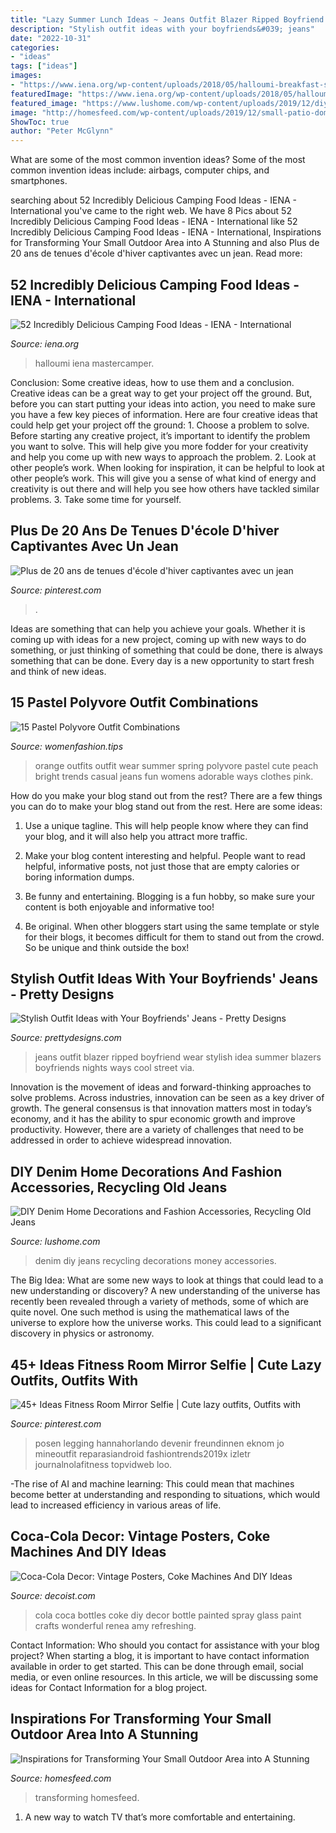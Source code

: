 ```yaml
---
title: "Lazy Summer Lunch Ideas ~ Jeans Outfit Blazer Ripped Boyfriend Wear Stylish Idea Summer Blazers Boyfriends Nights Ways Cool Street Via"
description: "Stylish outfit ideas with your boyfriends&#039; jeans"
date: "2022-10-31"
categories:
- "ideas"
tags: ["ideas"]
images:
- "https://www.iena.org/wp-content/uploads/2018/05/halloumi-breakfast-sandwich-vegetarian-camping-food.jpg"
featuredImage: "https://www.iena.org/wp-content/uploads/2018/05/halloumi-breakfast-sandwich-vegetarian-camping-food.jpg"
featured_image: "https://www.lushome.com/wp-content/uploads/2019/12/diy-denim-decorations-recycling-jeans-23.jpg"
image: "http://homesfeed.com/wp-content/uploads/2019/12/small-patio-dominated-by-white-modern-gray-outdoor-sofa-gray-runner-white-walls-with-potted-greenery.jpg"
ShowToc: true
author: "Peter McGlynn"
---
```



What are some of the most common invention ideas?
Some of the most common invention ideas include: airbags, computer chips, and smartphones.

	

		
searching about 52 Incredibly Delicious Camping Food Ideas - IENA - International you've came to the right web. We have 8 Pics about 52 Incredibly Delicious Camping Food Ideas - IENA - International like 52 Incredibly Delicious Camping Food Ideas - IENA - International, Inspirations for Transforming Your Small Outdoor Area into A Stunning and also Plus de 20 ans de tenues d&#039;école d&#039;hiver captivantes avec un jean. Read more:
		
    
## 52 Incredibly Delicious Camping Food Ideas - IENA - International

<img loading=lazy src="https://www.iena.org/wp-content/uploads/2018/05/halloumi-breakfast-sandwich-vegetarian-camping-food.jpg" onerror="this.onerror=null;this.src='https://tse3.mm.bing.net/th?id=OIP.wanqnhyrUpqS8BMOY6Vo3wHaLH&amp;pid=15.1';" alt="52 Incredibly Delicious Camping Food Ideas - IENA - International">

_Source: iena.org_

>halloumi iena mastercamper. 

	

Conclusion: Some creative ideas, how to use them and a conclusion.
Creative ideas can be a great way to get your project off the ground. But, before you can start putting your ideas into action, you need to make sure you have a few key pieces of information. Here are four creative ideas that could help get your project off the ground: 1. Choose a problem to solve. Before starting any creative project, it’s important to identify the problem you want to solve. This will help give you more fodder for your creativity and help you come up with new ways to approach the problem. 2. Look at other people’s work. When looking for inspiration, it can be helpful to look at other people’s work. This will give you a sense of what kind of energy and creativity is out there and will help you see how others have tackled similar problems. 3. Take some time for yourself.

    
## Plus De 20 Ans De Tenues D&#039;école D&#039;hiver Captivantes Avec Un Jean

<img loading=lazy src="https://i.pinimg.com/736x/ad/28/72/ad2872b4572f1d0c3a1da2dc1cdbb299.jpg" onerror="this.onerror=null;this.src='https://tse4.mm.bing.net/th?id=OIP.ATO6JWx_3lZ1rpA2wDFA6wHaKi&amp;pid=15.1';" alt="Plus de 20 ans de tenues d&#039;école d&#039;hiver captivantes avec un jean">

_Source: pinterest.com_

>. 

	

Ideas are something that can help you achieve your goals. Whether it is coming up with ideas for a new project, coming up with new ways to do something, or just thinking of something that could be done, there is always something that can be done. Every day is a new opportunity to start fresh and think of new ideas.

    
## 15 Pastel Polyvore Outfit Combinations

<img loading=lazy src="http://www.womenfashion.tips/wp-content/uploads/2015/03/ca4da454cc56cffd760304db4677b806.jpg" onerror="this.onerror=null;this.src='https://tse1.mm.bing.net/th?id=OIP.d9Er54v0XIqoHRxHQA5CGwHaLV&amp;pid=15.1';" alt="15 Pastel Polyvore Outfit Combinations">

_Source: womenfashion.tips_

>orange outfits outfit wear summer spring polyvore pastel cute peach bright trends casual jeans fun womens adorable ways clothes pink. 

	

How do you make your blog stand out from the rest?
There are a few things you can do to make your blog stand out from the rest. Here are some ideas: 
1. Use a unique tagline. This will help people know where they can find your blog, and it will also help you attract more traffic.

2. Make your blog content interesting and helpful. People want to read helpful, informative posts, not just those that are empty calories or boring information dumps.

3. Be funny and entertaining. Blogging is a fun hobby, so make sure your content is both enjoyable and informative too!

4. Be original. When other bloggers start using the same template or style for their blogs, it becomes difficult for them to stand out from the crowd. So be unique and think outside the box!


    
## Stylish Outfit Ideas With Your Boyfriends&#039; Jeans - Pretty Designs

<img loading=lazy src="https://www.prettydesigns.com/wp-content/uploads/2014/08/Ripped-Jeans-and-White-Blazer-Outfit-Idea.jpg" onerror="this.onerror=null;this.src='https://tse4.mm.bing.net/th?id=OIP.ySw68U_S053CDdusis8vrwHaK7&amp;pid=15.1';" alt="Stylish Outfit Ideas with Your Boyfriends&#039; Jeans - Pretty Designs">

_Source: prettydesigns.com_

>jeans outfit blazer ripped boyfriend wear stylish idea summer blazers boyfriends nights ways cool street via. 

	

Innovation is the movement of ideas and forward-thinking approaches to solve problems. Across industries, innovation can be seen as a key driver of growth. The general consensus is that innovation matters most in today’s economy, and it has the ability to spur economic growth and improve productivity. However, there are a variety of challenges that need to be addressed in order to achieve widespread innovation.

    
## DIY Denim Home Decorations And Fashion Accessories, Recycling Old Jeans

<img loading=lazy src="https://www.lushome.com/wp-content/uploads/2019/12/diy-denim-decorations-recycling-jeans-23.jpg" onerror="this.onerror=null;this.src='https://tse2.mm.bing.net/th?id=OIP.sTA9a4Q0p3ZZWc8_BBDzvwHaJ3&amp;pid=15.1';" alt="DIY Denim Home Decorations and Fashion Accessories, Recycling Old Jeans">

_Source: lushome.com_

>denim diy jeans recycling decorations money accessories. 

	

The Big Idea: What are some new ways to look at things that could lead to a new understanding or discovery?
A new understanding of the universe has recently been revealed through a variety of methods, some of which are quite novel. One such method is using the mathematical laws of the universe to explore how the universe works. This could lead to a significant discovery in physics or astronomy.

    
## 45+ Ideas Fitness Room Mirror Selfie | Cute Lazy Outfits, Outfits With

<img loading=lazy src="https://i.pinimg.com/736x/39/18/aa/3918aac08888d278ec1c32c545c93e1b.jpg" onerror="this.onerror=null;this.src='https://tse2.mm.bing.net/th?id=OIP.oomyjLPnOb2WDxolmqlCLgAAAA&amp;pid=15.1';" alt="45+ Ideas Fitness Room Mirror Selfie | Cute lazy outfits, Outfits with">

_Source: pinterest.com_

>posen legging hannahorlando devenir freundinnen eknom jo mineoutfit reparasiandroid fashiontrends2019x izletr journalnolafitness topvidweb loo. 

	

-The rise of AI and machine learning: This could mean that machines become better at understanding and responding to situations, which would lead to increased efficiency in various areas of life.

    
## Coca-Cola Decor: Vintage Posters, Coke Machines And DIY Ideas

<img loading=lazy src="https://cdn.decoist.com/wp-content/uploads/2014/05/Spray-painted-Coke-bottles-is-a-wonderful-DIY-project-idea.jpg" onerror="this.onerror=null;this.src='https://tse4.mm.bing.net/th?id=OIP.xbCmGuW4dyDkhmtB34i0IgHaKW&amp;pid=15.1';" alt="Coca-Cola Decor: Vintage Posters, Coke Machines And DIY Ideas">

_Source: decoist.com_

>cola coca bottles coke diy decor bottle painted spray glass paint crafts wonderful renea amy refreshing. 

	

Contact Information: Who should you contact for assistance with your blog project?
When starting a blog, it is important to have contact information available in order to get started. This can be done through email, social media, or even online resources. In this article, we will be discussing some ideas for Contact Information for a blog project.

    
## Inspirations For Transforming Your Small Outdoor Area Into A Stunning

<img loading=lazy src="http://homesfeed.com/wp-content/uploads/2019/12/small-patio-dominated-by-white-modern-gray-outdoor-sofa-gray-runner-white-walls-with-potted-greenery.jpg" onerror="this.onerror=null;this.src='https://tse4.mm.bing.net/th?id=OIP.GgsFg8xsH_8pcN8LAoZPgQHaJ-&amp;pid=15.1';" alt="Inspirations for Transforming Your Small Outdoor Area into A Stunning">

_Source: homesfeed.com_

>transforming homesfeed. 

	

1. A new way to watch TV that’s more comfortable and entertaining.

